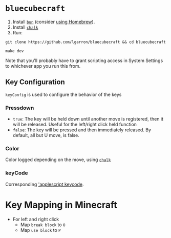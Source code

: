 # `bluecubecraft`

1. Install [`bun`](https://bun.sh/) (consider [using Homebrew](https://github.com/oven-sh/homebrew-bun#install)).
2. Install [`chalk`](https://github.com/chalk/chalk)
3. Run:

```shell
git clone https://github.com/lgarron/bluecubecraft && cd bluecubecraft

make dev
```
Note that you'll probably have to grant scripting access in System Settings to whichever app you run this from.

## Key Configuration
`keyConfig` is used to configure the behavior of the keys
### Pressdown
- `true`: The key will be held down until another move is registered, then it will be released. Useful for the left/right click held function
- `false`: The key will be pressed and then immediately released.
By default, all but U move, is false.
### Color
Color logged depending on the move, using [`chalk`](https://github.com/chalk/chalk)
### keyCode
Corresponding ['applescript keycode](https://eastmanreference.com/complete-list-of-applescript-key-codes).

# Key Mapping in Minecraft
- For left and right click
    - Map `break block` to `O`
    - Map `use block` to `P`
